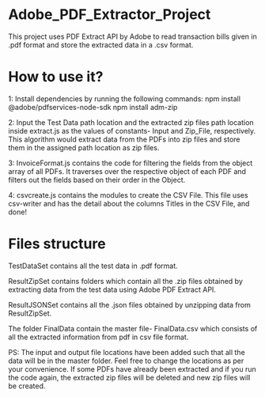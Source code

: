 # Adobe_PDF_Extractor_Project
This project uses PDF Extract API by Adobe to read transaction bills given in .pdf format and store the extracted data in a .csv format.


# How to use it?

1: Install dependencies by running the following commands:
npm install @adobe/pdfservices-node-sdk
npm install adm-zip

2: Input the Test Data path location and the extracted zip files path location inside extract.js as the values of constants- Input and Zip_File, respectively. This algorithm would extract data from the PDFs into zip files and store them in the assigned path location as zip files.

3: InvoiceFormat.js contains the code for filtering the fields from the object array of all PDFs. It traverses over the respective object of each PDF and filters out the fields based on their order in the Object.

4: csvcreate.js contains the modules to create the CSV File. This file uses csv-writer and  has the detail about the columns Titles in the CSV File, and done!

# Files structure

TestDataSet contains all the test data in .pdf format.

ResultZipSet contains folders which contain all the .zip files obtained by extracting data from the test data using Adobe PDF Extract API.

ResultJSONSet contains all the .json files obtained by unzipping data from ResultZipSet.

The folder FinalData contain the master file- FinalData.csv which consists of all the extracted information from pdf in csv file format.

PS: The input and output file locations have been added such that all the data will be in the master folder. Feel free to change the locations as per your convenience. If some PDFs have already been extracted and if you run the code again, the extracted zip files will be deleted and new zip files will be created.


